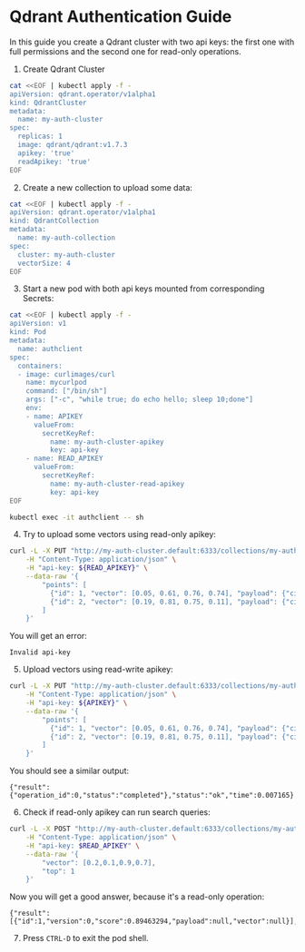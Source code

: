 # Qdrant Authentication Guide

In this guide you create a Qdrant cluster with two api keys: the first one with full permissions and the second one for read-only operations.

1. Create Qdrant Cluster

```bash
cat <<EOF | kubectl apply -f -
apiVersion: qdrant.operator/v1alpha1
kind: QdrantCluster
metadata:
  name: my-auth-cluster
spec:
  replicas: 1
  image: qdrant/qdrant:v1.7.3
  apikey: 'true'
  readApikey: 'true'
EOF
```

2. Create a new collection to upload some data:

```bash
cat <<EOF | kubectl apply -f -
apiVersion: qdrant.operator/v1alpha1
kind: QdrantCollection
metadata:
  name: my-auth-collection
spec:
  cluster: my-auth-cluster
  vectorSize: 4
EOF
```

3. Start a new pod with both api keys mounted from corresponding Secrets:

```bash
cat <<EOF | kubectl apply -f -
apiVersion: v1
kind: Pod
metadata:
  name: authclient
spec:
  containers:
  - image: curlimages/curl
    name: mycurlpod
    command: ["/bin/sh"]
    args: ["-c", "while true; do echo hello; sleep 10;done"]
    env:
    - name: APIKEY
      valueFrom:
        secretKeyRef:
          name: my-auth-cluster-apikey
          key: api-key
    - name: READ_APIKEY
      valueFrom:
        secretKeyRef:
          name: my-auth-cluster-read-apikey
          key: api-key
EOF
```

```bash
kubectl exec -it authclient -- sh
```

4. Try to upload some vectors using read-only apikey:

```bash
curl -L -X PUT "http://my-auth-cluster.default:6333/collections/my-auth-collection/points?wait=true" \
    -H "Content-Type: application/json" \
    -H "api-key: ${READ_APIKEY}" \
    --data-raw '{
        "points": [
          {"id": 1, "vector": [0.05, 0.61, 0.76, 0.74], "payload": {"city": "Berlin"}},
          {"id": 2, "vector": [0.19, 0.81, 0.75, 0.11], "payload": {"city": "London"}}
        ]
    }'
```

You will get an error:

```console
Invalid api-key
```

5. Upload vectors using read-write apikey:

```bash
curl -L -X PUT "http://my-auth-cluster.default:6333/collections/my-auth-collection/points?wait=true" \
    -H "Content-Type: application/json" \
    -H "api-key: ${APIKEY}" \
    --data-raw '{
        "points": [
          {"id": 1, "vector": [0.05, 0.61, 0.76, 0.74], "payload": {"city": "Berlin"}},
          {"id": 2, "vector": [0.19, 0.81, 0.75, 0.11], "payload": {"city": "London"}}
        ]
    }'
```

You should see a similar output:

```console
{"result":{"operation_id":0,"status":"completed"},"status":"ok","time":0.007165}
```

6. Check if read-only apikey can run search queries:

```bash
curl -L -X POST "http://my-auth-cluster.default:6333/collections/my-auth-collection/points/search" \
    -H "Content-Type: application/json" \
    -H "api-key: $READ_APIKEY" \
    --data-raw '{
        "vector": [0.2,0.1,0.9,0.7],
        "top": 1
    }'
```

Now you will get a good answer, because it's a read-only operation:

```console
{"result":[{"id":1,"version":0,"score":0.89463294,"payload":null,"vector":null}],"status":"ok","time":0.001832}
```

7. Press `CTRL-D` to exit the pod shell.
